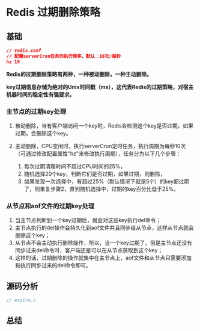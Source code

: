 # Redis 过期删除策略

## 基础

```json
// redis.conf
// 配置serverCron任务的执行频率，默认：10次/每秒
hz 10
```

**Redis的过期删除策略有两种，一种被动删除，一种主动删除。**

**key过期信息存储为绝对的Unix时间戳（ms），这代表Redis的过期策略，对宿主机器时间的稳定性有强要求。**

### 主节点的过期key处理

1. 被动删除，当有客户端访问一个key时，Redis会检测这个key是否过期，如果过期，会删除这个key。

2. 主动删除，CPU空闲时，执行serverCron定时任务，执行周期为每秒10次（可通过修改配置属性"hz"来修改执行周期），任务分为以下几个步骤：
   1. 每次过期清理时间不超过CPU时间的25%，
   2. 随机选择20个key，判断它们是否过期，如果过期，则删除，
   3. 如果发现一次选择中，有超过25%（默认情况下就是5个）的key都过期了，则重复步骤2，直到随机选择中，过期的key百分比低于25%。

### 从节点和aof文件的过期key处理

1. 当主节点判断到一个key过期后，就会对这些key执行del命令；
2. 主节点执行的del操作会持久化到aof文件并且同步给从节点，这样从节点就会删除这个key；
3. 从节点不会主动执行删除操作，所以，当一个key过期了，但是主节点还没有同步过来del命令时，客户端还是可以在从节点获取到这个key；
4. 这样的话，过期删除的操作就集中在主节点上，aof文件和从节点只需要添加和执行同步过来的del命令即可。

## 源码分析

```c
// expire.c
```

## 总结

